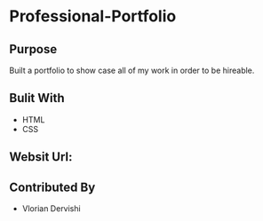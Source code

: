 # Professional-Portfolio

## Purpose
Built a portfolio to show case all of my work in order to be hireable.




## Bulit With
* HTML
* CSS

## Websit Url:

## Contributed By

* Vlorian Dervishi
